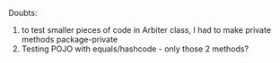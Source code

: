 Doubts:
1) to test smaller pieces of code in Arbiter class, I had to make private methods package-private
2) Testing POJO with equals/hashcode - only those 2 methods?